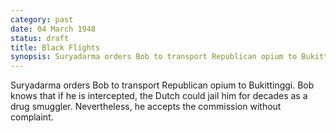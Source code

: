 ```yaml
---
category: past
date: 04 March 1948
status: draft
title: Black Flights
synopsis: Suryadarma orders Bob to transport Republican opium to Bukittinggi. If caught, Freeberg could be jailed for life as a narcotics smuggler. 
---
```


Suryadarma orders Bob to transport Republican opium to
Bukittinggi. Bob knows that if he is intercepted, the Dutch could jail
him for decades as a drug smuggler. Nevertheless, he accepts the
commission without complaint.
